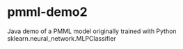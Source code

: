 # pmml-demo2
Java demo of a PMML model originally trained with Python sklearn.neural_network.MLPClassifier 
